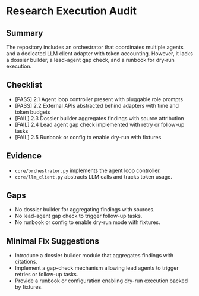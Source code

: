 # Research Execution Audit

## Summary
The repository includes an orchestrator that coordinates multiple agents and a dedicated LLM client adapter with token accounting. However, it lacks a dossier builder, a lead-agent gap check, and a runbook for dry-run execution.

## Checklist
- [PASS] 2.1 Agent loop controller present with pluggable role prompts
- [PASS] 2.2 External APIs abstracted behind adapters with time and token budgets
- [FAIL] 2.3 Dossier builder aggregates findings with source attribution
- [FAIL] 2.4 Lead agent gap check implemented with retry or follow-up tasks
- [FAIL] 2.5 Runbook or config to enable dry-run with fixtures

## Evidence
- `core/orchestrator.py` implements the agent loop controller.
- `core/llm_client.py` abstracts LLM calls and tracks token usage.

## Gaps
- No dossier builder for aggregating findings with sources.
- No lead-agent gap check to trigger follow-up tasks.
- No runbook or config to enable dry-run mode with fixtures.

## Minimal Fix Suggestions
- Introduce a dossier builder module that aggregates findings with citations.
- Implement a gap-check mechanism allowing lead agents to trigger retries or follow-up tasks.
- Provide a runbook or configuration enabling dry-run execution backed by fixtures.
